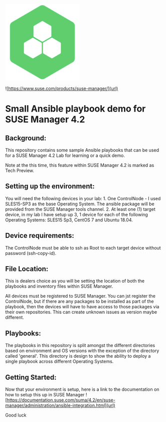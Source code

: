 ![SUSE Manager Logo](/images/susemanagericon.jpg)

![https://www.suse.com/products/suse-manager/](url)
# Small Ansible playbook demo for SUSE Manager 4.2

## Background:

This repository contains some sample Ansible playbooks that can be used for a SUSE Manager 4.2 Lab for 
learning or a quick demo.
 
Note at the this time, this feature within SUSE Manager 4.2 is marked as Tech Preview.

## Setting up the environment:

You will need the following devices in your lab:
    1. One ControlNode - I used SLES15-SP3 as the base Operating System. The ansible package will be provided 
       from the SUSE Manager tools channel.
    2. At least one (1) target device, in my lab I have setup up 3,  1 device for each of the 
       following Operating Systems: SLES15 Sp3, CentOS 7 and Ubuntu 18.04.

## Device requirements:

The ControlNode must be able to ssh as Root to each target device without password (ssh-copy-id).

## File Location:

This is dealers choice as you will be setting the location of both the playbooks and inventory files
within SUSE Manager.  

All devices must be registered to SUSE Manager. You can jst register the ControlNode, but if there 
are any packages to be installed as part of the playbook, then the devices will have to have
access to those packages via their own repositories.  This can create unknown issues as version
maybe different.

## Playbooks:

The playbooks in this repository is split amongst the different directories based on environment and
OS versions with the exception of the directory called 'general'.  This directory is design to show 
the ability to deploy a single playbook across different Operating Systems.

## Getting Started:
Now that your environment is setup, here is a link to the documentation on how to setup this up in 
SUSE Manager ![https://documentation.suse.com/suma/4.2/en/suse-manager/administration/ansible-integration.html](url)

Good luck